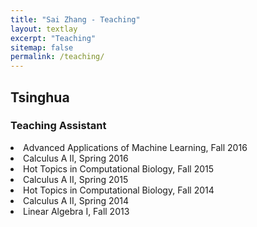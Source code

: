 ```yaml
---
title: "Sai Zhang - Teaching"
layout: textlay
excerpt: "Teaching"
sitemap: false
permalink: /teaching/
---
```


## Tsinghua
### Teaching Assistant
<li>Advanced Applications of Machine Learning, Fall 2016</li>
<li>Calculus A II, Spring 2016</li>
<li>Hot Topics in Computational Biology, Fall 2015</li>
<li>Calculus A II, Spring 2015</li>
<li>Hot Topics in Computational Biology, Fall 2014</li>
<li>Calculus A II, Spring 2014</li>
<li>Linear Algebra I, Fall 2013</li>
